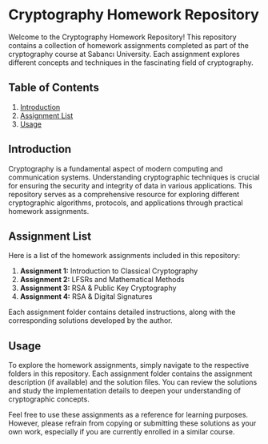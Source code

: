 # Cryptography Homework Repository

Welcome to the Cryptography Homework Repository! This repository contains a collection of homework assignments completed as part of the cryptography course at Sabancı University. Each assignment explores different concepts and techniques in the fascinating field of cryptography.

## Table of Contents

1. [Introduction](#introduction)
2. [Assignment List](#assignment-list)
3. [Usage](#usage)


## Introduction

Cryptography is a fundamental aspect of modern computing and communication systems. Understanding cryptographic techniques is crucial for ensuring the security and integrity of data in various applications. This repository serves as a comprehensive resource for exploring different cryptographic algorithms, protocols, and applications through practical homework assignments.

## Assignment List

Here is a list of the homework assignments included in this repository:

1. **Assignment 1:** Introduction to Classical Cryptography
2. **Assignment 2:** LFSRs and Mathematical Methods 
3. **Assignment 3:** RSA & Public Key Cryptography
4. **Assignment 4:** RSA & Digital Signatures

Each assignment folder contains detailed instructions, along with the corresponding solutions developed by the author.

## Usage

To explore the homework assignments, simply navigate to the respective folders in this repository. Each assignment folder contains the assignment description (if available) and the solution files. You can review the solutions and study the implementation details to deepen your understanding of cryptographic concepts.

Feel free to use these assignments as a reference for learning purposes. However, please refrain from copying or submitting these solutions as your own work, especially if you are currently enrolled in a similar course.
